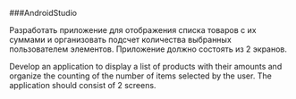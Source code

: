 ###AndroidStudio

Разработать приложение для отображения списка товаров с их суммами и организовать подсчет количества выбранных пользователем элементов. Приложение должно состоять из 2 экранов.

Develop an application to display a list of products with their amounts and organize the counting of the number of items selected by the user. The application should consist of 2 screens.

